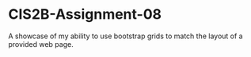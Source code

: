 # CIS2B-Assignment-08
A showcase of my ability to use bootstrap grids to match the layout of a provided web page.
